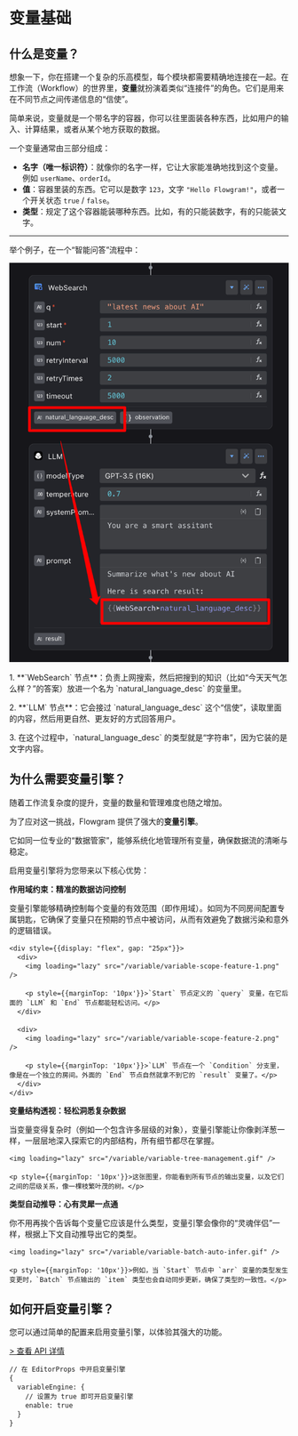 # 变量基础

## 什么是变量？

想象一下，你在搭建一个复杂的乐高模型，每个模块都需要精确地连接在一起。在工作流（Workflow）的世界里，**变量**就扮演着类似“连接件”的角色。它们是用来在不同节点之间传递信息的“信使”。

简单来说，变量就是一个带名字的容器，你可以往里面装各种东西，比如用户的输入、计算结果，或者从某个地方获取的数据。

一个变量通常由三部分组成：

* **名字（唯一标识符）**：就像你的名字一样，它让大家能准确地找到这个变量。例如 `userName`、`orderId`。
* **值**：容器里装的东西。它可以是数字 `123`，文字 `"Hello Flowgram!"`，或者一个开关状态 `true` / `false`。
* **类型**：规定了这个容器能装哪种东西。比如，有的只能装数字，有的只能装文字。

***

举个例子，在一个“智能问答”流程中：

<div style={{display: 'flex', gap: '20px'}}>
  <img style={{width: "50%"}} loading="lazy" src="/variable/variable-biz-context-websearch-llm.png" />

  <div>
    <p style={{marginTop: 10}}>1. **`WebSearch` 节点**：负责上网搜索，然后把搜到的知识（比如“今天天气怎么样？”的答案）放进一个名为 `natural_language_desc` 的变量里。</p>
    <p style={{marginTop: 5}}>2. **`LLM` 节点**：它会接过 `natural_language_desc` 这个“信使”，读取里面的内容，然后用更自然、更友好的方式回答用户。</p>
    <p style={{marginTop: 5}}>3. 在这个过程中，`natural_language_desc` 的类型就是“字符串”，因为它装的是文字内容。</p>
  </div>
</div>

## 为什么需要变量引擎？

随着工作流复杂度的提升，变量的数量和管理难度也随之增加。

为了应对这一挑战，Flowgram 提供了强大的**变量引擎**。

它如同一位专业的“数据管家”，能够系统化地管理所有变量，确保数据流的清晰与稳定。

启用变量引擎将为您带来以下核心优势：

<div style={{ display: "grid", gridTemplateColumns: "1fr 1fr", gap: "25px" }}>
  <div style={{ gridColumn: "span 2" }}>
    <b>作用域约束：精准的数据访问控制</b>
    <p className="rs-tip">变量引擎能够精确控制每个变量的有效范围（即作用域）。如同为不同房间配置专属钥匙，它确保了变量只在预期的节点中被访问，从而有效避免了数据污染和意外的逻辑错误。</p>

    <div style={{display: "flex", gap: "25px"}}>
      <div>
        <img loading="lazy" src="/variable/variable-scope-feature-1.png" />

        <p style={{marginTop: '10px'}}>`Start` 节点定义的 `query` 变量，在它后面的 `LLM` 和 `End` 节点都能轻松访问。</p>
      </div>

      <div>
        <img loading="lazy" src="/variable/variable-scope-feature-2.png" />

        <p style={{marginTop: '10px'}}>`LLM` 节点在一个 `Condition` 分支里，像是在一个独立的房间。外面的 `End` 节点自然就拿不到它的 `result` 变量了。</p>
      </div>
    </div>
  </div>

  <div>
    <b>变量结构透视：轻松洞悉复杂数据</b>
    <p className="rs-tip">当变量变得复杂时（例如一个包含许多层级的对象），变量引擎能让你像剥洋葱一样，一层层地深入探索它的内部结构，所有细节都尽在掌握。</p>

    <img loading="lazy" src="/variable/variable-tree-management.gif" />

    <p style={{marginTop: '10px'}}>这张图里，你能看到所有节点的输出变量，以及它们之间的层级关系，像一棵枝繁叶茂的树。</p>
  </div>

  <div>
    <b>类型自动推导：心有灵犀一点通</b>
    <p className="rs-tip">你不用再挨个告诉每个变量它应该是什么类型，变量引擎会像你的“灵魂伴侣”一样，根据上下文自动推导出它的类型。</p>

    <img loading="lazy" src="/variable/variable-batch-auto-infer.gif" />

    <p style={{marginTop: '10px'}}>例如，当 `Start` 节点中 `arr` 变量的类型发生变更时，`Batch` 节点输出的 `item` 类型也会自动同步更新，确保了类型的一致性。</p>
  </div>
</div>

## 如何开启变量引擎？

您可以通过简单的配置来启用变量引擎，以体验其强大的功能。

[> 查看 API 详情](https://flowgram.ai/auto-docs/editor/interfaces/VariablePluginOptions.html)

```tsx pure title="use-editor-props.ts" {3}
// 在 EditorProps 中开启变量引擎
{
  variableEngine: {
    // 设置为 true 即可开启变量引擎
    enable: true
  }
}
```

